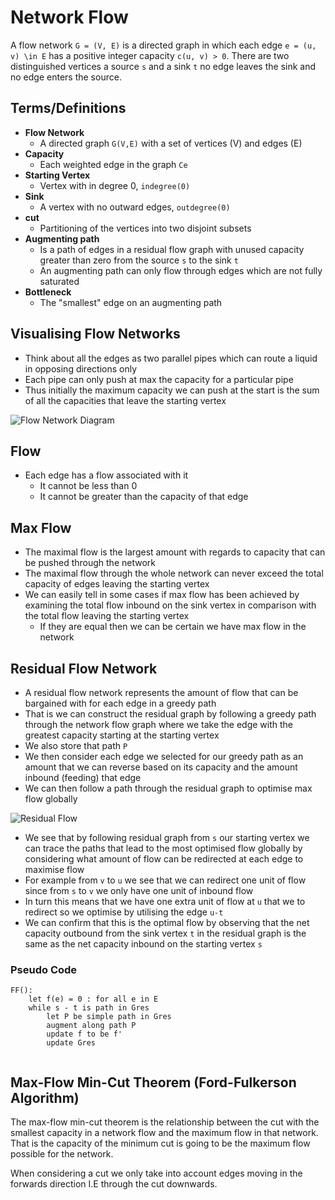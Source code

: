 # Network Flow

A flow network `G = (V, E)` is a directed graph in which each edge `e = (u, v) \in E` has a positive integer capacity `c(u, v) > 0`. There are two distinguished vertices a source `s` and a sink `t` no edge leaves the sink and no edge enters the source.


## Terms/Definitions

+ **Flow Network**
    + A directed graph `G(V,E)` with a set of vertices (V) and edges (E)
+ **Capacity**
    + Each weighted edge in the graph `Ce`
+ **Starting Vertex**
    + Vertex with in degree 0, `indegree(0)`
+ **Sink**
    + A vertex with no outward edges, `outdegree(0)`
+ **cut**
    + Partitioning of the vertices into two disjoint subsets
+ **Augmenting path**
    + Is a path of edges in a residual flow graph with unused capacity greater than zero from the source `s` to the sink `t`
    + An augmenting path can only flow through edges which are not fully saturated
+ **Bottleneck**
    + The "smallest" edge on an augmenting path 


## Visualising Flow Networks

+ Think about all the edges as two parallel pipes which can route a liquid in opposing directions only
+ Each pipe can only push at max the capacity for a particular pipe
+ Thus initially the maximum capacity we can push at the start is the sum of all the capacities that leave the starting vertex 


![Flow Network Diagram](https://i.imgur.com/pZrRSum.png)


## Flow

+ Each edge has a flow associated with it
    + It cannot be less than 0 
    + It cannot be greater than the capacity of that edge

## Max Flow

+ The maximal flow is the largest amount with regards to capacity that can be pushed through the network
+ The maximal flow through the whole network can never exceed the total capacity of edges leaving the starting vertex 
+ We can easily tell in some cases if max flow has been achieved by examining the total flow inbound on the sink vertex in comparison with the total flow leaving the starting vertex
    + If they are equal then we can be certain we have max flow in the network 


## Residual Flow Network

+ A residual flow network represents the amount of flow that can be bargained with for each edge in a greedy path
+ That is we can construct the residual graph by following a greedy path through the network flow graph where we take the edge with the greatest capacity starting at the starting vertex
+ We also store that path `P`
+ We then consider each edge we selected for our greedy path as an amount that we can reverse based on its capacity and the amount inbound (feeding) that edge 
+ We can then follow a path through the residual graph to optimise max flow globally 

![Residual Flow](https://i.imgur.com/Gb4dKcD.png)


+ We see that by following residual graph from `s` our starting vertex we can trace the paths that lead to the most optimised flow globally by considering what amount of flow can be redirected at each edge to maximise flow
+ For example from `v` to `u` we see that we can redirect one unit of flow since from `s` to `v` we only have one unit of inbound flow 
+ In turn this means that we have one extra unit of flow at `u` that we to redirect so we optimise by utilising the edge `u-t`
+ We can confirm that this is the optimal flow by observing that the net capacity outbound from the sink vertex `t` in the residual graph is the same as the net capacity inbound on the starting vertex `s`


### Pseudo Code

```
FF():
    let f(e) = 0 : for all e in E
    while s - t is path in Gres
        let P be simple path in Gres
        augment along path P
        update f to be f'
        update Gres
    
```

## Max-Flow Min-Cut Theorem (Ford-Fulkerson Algorithm)

The max-flow min-cut theorem is the relationship between the cut with the smallest capacity in a network flow and the maximum flow in that network. That is the capacity of the minimum cut is going to be the maximum flow possible for the network.

When considering a cut we only take into account edges moving in the forwards direction I.E through the cut downwards.